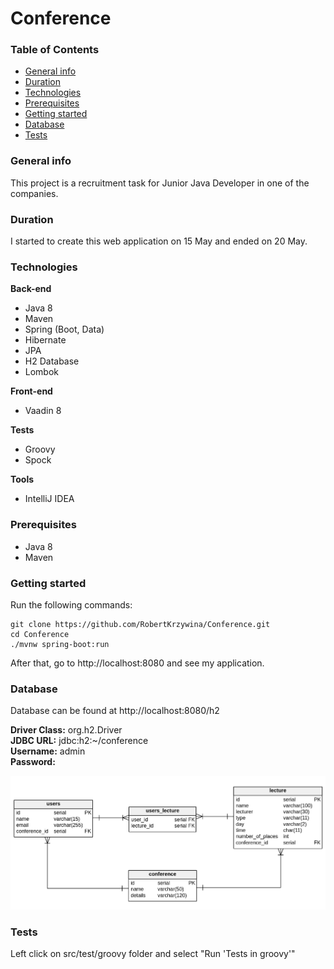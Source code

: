 # Conference

### Table of Contents
* [General info](#general-info)
* [Duration](#duration)
* [Technologies](#technologies)
* [Prerequisites](#prerequisites)
* [Getting started](#getting-started)
* [Database](#database)
* [Tests](#tests)

### General info
This project is a recruitment task for Junior Java Developer in one of the companies.

### Duration
I started to create this web application on 15 May and ended on 20 May. 

### Technologies

<b>Back-end</b>
* Java 8
* Maven
* Spring (Boot, Data)
* Hibernate
* JPA
* H2 Database
* Lombok

<b>Front-end</b>
* Vaadin 8

<b>Tests</b>
* Groovy
* Spock

<b>Tools</b>
* IntelliJ IDEA

### Prerequisites

* Java 8
* Maven

### Getting started

Run the following commands:
```
git clone https://github.com/RobertKrzywina/Conference.git
cd Conference
./mvnw spring-boot:run
```

After that, go to http://localhost:8080 and see my application.

### Database

Database can be found at http://localhost:8080/h2

<b>Driver Class:</b> org.h2.Driver<br/>
<b>JDBC URL:</b> jdbc:h2:~/conference<br/>
<b>Username:</b> admin<br/>
<b>Password:</b> <br/>

![ScreenShoot](src/main/resources/database_schema.png)

### Tests

Left click on src/test/groovy folder and select "Run 'Tests in groovy'"

